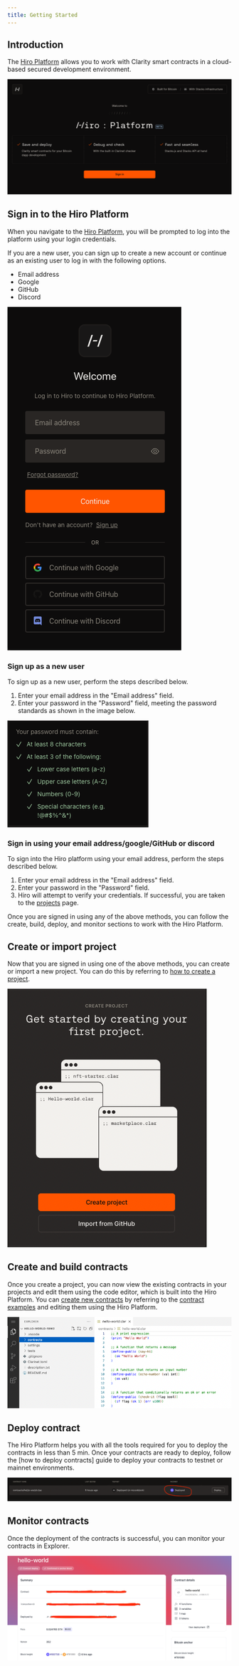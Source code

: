 ```yaml
---
title: Getting Started
---
```


## Introduction

The [Hiro Platform](https://platform.hiro.so/) allows you to work with Clarity smart contracts in a cloud-based secured development environment.

![The Hiro Platform landing page](images/platform-sign-in.png)

## Sign in to the Hiro Platform

When you navigate to the [Hiro Platform](https://platform.hiro.so/), you will be prompted to log into the platform using your login credentials.

If you are a new user, you can sign up to create a new account or continue as an existing user to log in with the following options.

- Email address
- Google
- GitHub
- Discord

![Platform login](images/platform-login.png)

### Sign up as a new user

To sign up as a new user, perform the steps described below.

1. Enter your email address in the "Email address" field.
2. Enter your password in the "Password" field, meeting the password standards as shown in the image below.

![Password standards](images/password-standards.png)

### Sign in using your email address/google/GitHub or discord

To sign into the Hiro platform using your email address, perform the steps described below.

1. Enter your email address in the "Email address" field.
2. Enter your password in the "Password" field.
3. Hiro will attempt to verify your credentials. If successful, you are taken to the [projects](https://platform.hiro.so/projects/) page.

Once you are signed in using any of the above methods, you can follow the create, build, deploy, and monitor sections to work with the Hiro Platform.

## Create or import project

Now that you are signed in using one of the above methods, you can create or import a new project. You can do this by referring to [how to create a project](how-to-guides/how-to-create-project.md).

![create and import project](images/create-or-import-project.png)

## Create and build contracts

Once you create a project, you can now view the existing contracts in your projects and edit them using the code editor, which is built into the Hiro Platform. You can [create new contracts](how-to-guides/how-to-create-contract.md) by referring to the [contract examples](feature-guides/contract-examples.md) and editing them using the Hiro Platform.

![create and build contracts](images/vs-code-editor.png)

## Deploy contract

The Hiro Platform helps you with all the tools required for you to deploy the contracts in less than 5 min. Once your contracts are ready to deploy, follow the [how to deploy contracts] guide to deploy your contracts to testnet or mainnet environments.

![Deploy contracts](images/mainnet-deployment.png)

## Monitor contracts

Once the deployment of the contracts is successful, you can monitor your contracts in Explorer.

![explorer](images/explorer.png)
